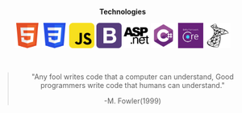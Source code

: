 <p align="center">
  <strong>Technologies</strong>
</p>

<p align="center">
  <code><img height="50" src="./icons_tecnologias/html5-svgrepo-com.svg" alt="Hypertext Markup language" title="Html5" /></code>
  <code><img height="50" src="./icons_tecnologias/css3-svgrepo-com.svg" alt="Cascating cheat style" title="Css3" /></code>
  <code><img height="50" src="./icons_tecnologias/javascript-svgrepo-com.svg" alt="JavaScript" title="JavaScript/EcmaScript" /></code>
  <code><img height="50" src="./icons_tecnologias/bootstrap-svgrepo-com.svg" alt="Bootstrap" title="Bootstrap" /></code>
<!--   <code><img height="50" src="./icons_tecnologias/reactjs-svgrepo-com.svg" alt="React" title="React" /></code> -->
<!--   <code><img height="50" src="./icons_tecnologias/dot-net-svgrepo-com.svg" alt="plataform dotnet" title="dotnet" /></code> -->
  <code><img height="50" src="./icons_tecnologias/aspnet-svgrepo-com.svg" alt="aspnet" title="aspnet" /></code>
  <code><img height="50" src="./icons_tecnologias/csharp-svgrepo-com.svg" alt="Csharp" title="Csharp" /></code>
  <code><img height="50" src="./icons_tecnologias/Ef-core-img-png.png" alt="Entity Framework Core" title="Entity Framework Core" /></code>
<!--   <code><img height="50" src="./icons_tecnologias/sql-database-generic-svgrepo-com.svg" alt="Transaction Sql" title="Transaction Sql" /></code> -->
  <code><img height="50" src="./icons_tecnologias/microsoftsqlserver-svgrepo-com.svg" alt="SqlServer" title="SqlServer" /></code>
<!--   <code><img height="50" src="https://cdn.jsdelivr.net/gh/devicons/devicon/icons/mysql/mysql-original.svg" alt="Mysql" title="Mysql" /></code> -->
<!--   <code><img height="50" src="./icons_tecnologias/xunit.jpg" alt="Xunit" title="Xunit" /></code> -->
</p>

<br/>

<blockquote align="center">
  <p>"Any fool writes code that a computer can understand, Good programmers write code that humans can understand."</p>
  <footer>-M. Fowler(1999)</footer>
</blockquote>

<br/>
